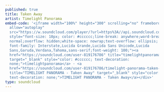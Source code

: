 ```yaml
---
published: true
title: Taken Away
artist: Timelight Panorama
embed-code: '<iframe width="100%" height="300" scrolling="no" frameborder="no"
  allow="autoplay"
  src="https://w.soundcloud.com/player/?url=https%3A//api.soundcloud.com/tracks/344799080&color=%23ff5500&auto_play=false&hide_related=false&show_comments=true&show_user=true&show_reposts=false&show_teaser=true&visual=true"></iframe><div
  style="font-size: 10px; color: #cccccc;line-break: anywhere;word-break:
  normal;overflow: hidden;white-space: nowrap;text-overflow: ellipsis;
  font-family: Interstate,Lucida Grande,Lucida Sans Unicode,Lucida
  Sans,Garuda,Verdana,Tahoma,sans-serif;font-weight: 100;"><a
  href="https://soundcloud.com/user-819176786" title="timelightpanorama"
  target="_blank" style="color: #cccccc; text-decoration:
  none;">timelightpanorama</a> · <a
  href="https://soundcloud.com/user-819176786/timelight-panorama-taken-away-official"
  title="TIMELIGHT PANORAMA - Taken Away" target="_blank" style="color: #cccccc;
  text-decoration: none;">TIMELIGHT PANORAMA - Taken Away</a></div>'
type: soundcloud
---
```

